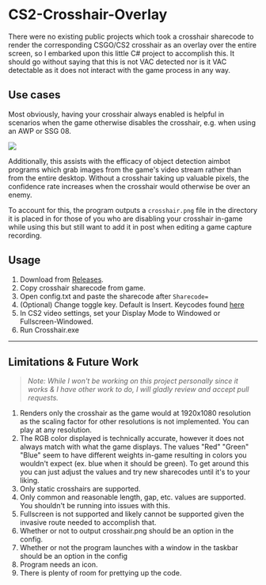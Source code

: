 # CS2-Crosshair-Overlay

There were no existing public projects which took a crosshair sharecode to render the corresponding CSGO/CS2 crosshair as an overlay over the entire screen, so I embarked upon this little C# project to accomplish this. It should go without saying that this is not VAC detected nor is it VAC detectable as it does not interact with the game process in any way.

## Use cases

Most obviously, having your crosshair always enabled is helpful in scenarios when the game otherwise disables the crosshair, e.g. when using an AWP or SSG 08.

![](https://github.com/Chungmire/CS2-Crosshair-Overlay/blob/main/Example.gif)

Additionally, this assists with the efficacy of object detection aimbot programs which grab images from the game's video stream rather than from the entire desktop. Without a crosshair taking up valuable pixels, the confidence rate increases when the crosshair would otherwise be over an enemy.

To account for this, the program outputs a `crosshair.png` file in the directory it is placed in for those of you who are disabling your crosshair in-game while using this but still want to add it in post when editing a game capture recording.


## Usage

1. Download from [Releases](https://github.com/Chungmire/CS2-Crosshair-Overlay/files/14324202/1.0.zip).
2. Copy crosshair sharecode from game.
3. Open config.txt and paste the sharecode after `Sharecode=`
4. (Optional) Change toggle key. Default is Insert. Keycodes found [here](https://learn.microsoft.com/en-us/dotnet/api/system.windows.forms.keys?view=windowsdesktop-8.0) 
5. In CS2 video settings, set your Display Mode to Windowed or Fullscreen-Windowed.
6. Run Crosshair.exe


---

## Limitations & Future Work
> _Note: While I won't be working on this project personally since it works & I have other work to do, I will gladly review and accept pull requests._
1. Renders only the crosshair as the game would at 1920x1080 resolution as the scaling factor for other resolutions is not implemented. You can play at any resolution.
2. The RGB color displayed is technically accurate, however it does not always match with what the game displays. The values "Red" "Green" "Blue" seem to have different weights in-game resulting in colors you wouldn't expect (ex. blue when it should be green). To get around this you can just adjust the values and try new sharecodes until it's to your liking.
3. Only static crosshairs are supported.
4. Only common and reasonable length, gap, etc. values are supported. You shouldn't be running into issues with this.
5. Fullscreen is not supported and likely cannot be supported given the invasive route needed to accomplish that.
6. Whether or not to output crosshair.png should be an option in the config.
7. Whether or not the program launches with a window in the taskbar should be an option in the config
8. Program needs an icon.
9. There is plenty of room for prettying up the code.
